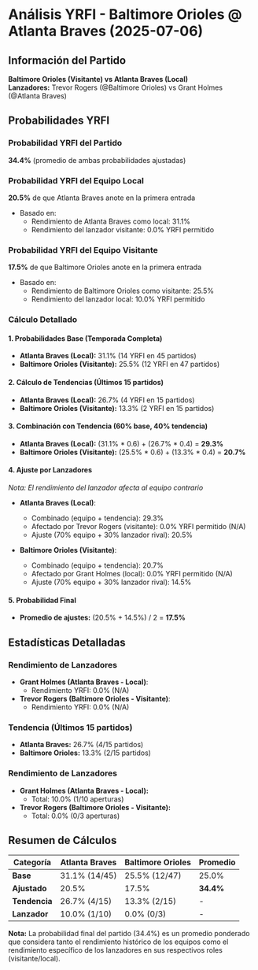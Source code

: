 # Análisis YRFI - Baltimore Orioles @ Atlanta Braves (2025-07-06)

## Información del Partido
**Baltimore Orioles (Visitante) vs Atlanta Braves (Local)**  
**Lanzadores:** Trevor Rogers (@Baltimore Orioles) vs Grant Holmes (@Atlanta Braves)

## Probabilidades YRFI

### Probabilidad YRFI del Partido
**34.4%** (promedio de ambas probabilidades ajustadas)

### Probabilidad YRFI del Equipo Local
**20.5%** de que Atlanta Braves anote en la primera entrada
- Basado en:
  - Rendimiento de Atlanta Braves como local: 31.1%
  - Rendimiento del lanzador visitante: 0.0% YRFI permitido

### Probabilidad YRFI del Equipo Visitante
**17.5%** de que Baltimore Orioles anote en la primera entrada
- Basado en:
  - Rendimiento de Baltimore Orioles como visitante: 25.5%
  - Rendimiento del lanzador local: 10.0% YRFI permitido

### Cálculo Detallado

#### 1. Probabilidades Base (Temporada Completa)
- **Atlanta Braves (Local):** 31.1% (14 YRFI en 45 partidos)
- **Baltimore Orioles (Visitante):** 25.5% (12 YRFI en 47 partidos)

#### 2. Cálculo de Tendencias (Últimos 15 partidos)
- **Atlanta Braves (Local):** 26.7% (4 YRFI en 15 partidos)
- **Baltimore Orioles (Visitante):** 13.3% (2 YRFI en 15 partidos)

#### 3. Combinación con Tendencia (60% base, 40% tendencia)
- **Atlanta Braves (Local):** (31.1% * 0.6) + (26.7% * 0.4) = **29.3%**
- **Baltimore Orioles (Visitante):** (25.5% * 0.6) + (13.3% * 0.4) = **20.7%**

#### 4. Ajuste por Lanzadores
*Nota: El rendimiento del lanzador afecta al equipo contrario*

- **Atlanta Braves (Local)**:
  - Combinado (equipo + tendencia): 29.3%
  - Afectado por Trevor Rogers (visitante): 0.0% YRFI permitido (N/A)
  - Ajuste (70% equipo + 30% lanzador rival): 20.5%

- **Baltimore Orioles (Visitante)**:
  - Combinado (equipo + tendencia): 20.7%
  - Afectado por Grant Holmes (local): 0.0% YRFI permitido (N/A)
  - Ajuste (70% equipo + 30% lanzador rival): 14.5%

#### 5. Probabilidad Final
- **Promedio de ajustes:** (20.5% + 14.5%) / 2 = **17.5%**

## Estadísticas Detalladas


### Rendimiento de Lanzadores
- **Grant Holmes (Atlanta Braves - Local)**:
  - Rendimiento YRFI: 0.0% (N/A)
- **Trevor Rogers (Baltimore Orioles - Visitante)**:
  - Rendimiento YRFI: 0.0% (N/A)
### Tendencia (Últimos 15 partidos)
- **Atlanta Braves:** 26.7% (4/15 partidos)
- **Baltimore Orioles:** 13.3% (2/15 partidos)

### Rendimiento de Lanzadores
- **Grant Holmes (Atlanta Braves - Local):**
  - Total: 10.0% (1/10 aperturas)
- **Trevor Rogers (Baltimore Orioles - Visitante):**
  - Total: 0.0% (0/3 aperturas)

## Resumen de Cálculos
| Categoría | Atlanta Braves       | Baltimore Orioles    | Promedio |
|-----------|----------------------|----------------------|----------|
| **Base** | 31.1% (14/45) | 25.5% (12/47) | 25.0% |
| **Ajustado** | 20.5% | 17.5% | **34.4%** |
| **Tendencia** | 26.7% (4/15) | 13.3% (2/15) | - |
| **Lanzador** | 10.0% (1/10) | 0.0% (0/3) | - |

**Nota:** La probabilidad final del partido (34.4%) es un promedio ponderado que considera tanto el rendimiento histórico de los equipos como el rendimiento específico de los lanzadores en sus respectivos roles (visitante/local).